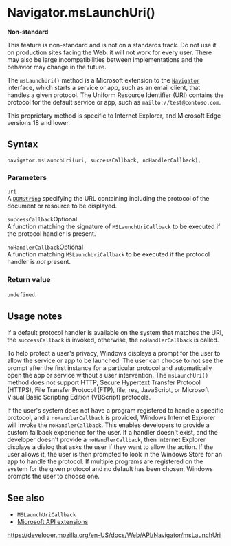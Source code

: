 # Navigator.msLaunchUri()

**Non-standard**

This feature is non-standard and is not on a standards track. Do not use it on production sites facing the Web: it will not work for every user. There may also be large incompatibilities between implementations and the behavior may change in the future.

The `msLaunchUri()` method is a Microsoft extension to the [`Navigator`](../navigator) interface, which starts a service or app, such as an email client, that handles a given protocol. The Uniform Resource Identifier (URI) contains the protocol for the default service or app, such as `mailto://test@contoso.com`.

This proprietary method is specific to Internet Explorer, and Microsoft Edge versions 18 and lower.

## Syntax

    navigator.msLaunchUri(uri, successCallback, noHandlerCallback);

### Parameters

`uri`  
A [`DOMString`](../domstring) specifying the URL containing including the protocol of the document or resource to be displayed.

`successCallback`<span class="badge inline optional">Optional</span>  
A function matching the signature of <span class="page-not-created">`MSLaunchUriCallback`</span> to be executed if the protocol handler is present.

`noHandlerCallback`<span class="badge inline optional">Optional</span>  
A function matching <span class="page-not-created">`MSLaunchUriCallback`</span> to be executed if the protocol handler is _not_ present.

### Return value

`undefined`.

## Usage notes

If a default protocol handler is available on the system that matches the URI, the `successCallback` is invoked, otherwise, the `noHandlerCallback` is called.

To help protect a user's privacy, Windows displays a prompt for the user to allow the service or app to be launched. The user can choose to not see the prompt after the first instance for a particular protocol and automatically open the app or service without a user intervention. The `msLaunchUri()` method does not support HTTP, Secure Hypertext Transfer Protocol (HTTPS), File Transfer Protocol (FTP), file, res, JavaScript, or Microsoft Visual Basic Scripting Edition (VBScript) protocols.

If the user's system does not have a program registered to handle a specific protocol, and a `noHandlerCallback` is provided, Windows Internet Explorer will invoke the `noHandlerCallback`. This enables developers to provide a custom fallback experience for the user. If a handler doesn't exist, and the developer doesn't provide a `noHandlerCallback`, then Internet Explorer displays a dialog that asks the user if they want to allow the action. If the user allows it, the user is then prompted to look in the Windows Store for an app to handle the protocol. If multiple programs are registered on the system for the given protocol and no default has been chosen, Windows prompts the user to choose one.

## See also

- <span class="page-not-created">`MSLaunchUriCallback`</span>
- [Microsoft API extensions](../microsoft_extensions)

<a href="https://developer.mozilla.org/en-US/docs/Web/API/Navigator/msLaunchUri" class="_attribution-link">https://developer.mozilla.org/en-US/docs/Web/API/Navigator/msLaunchUri</a>
